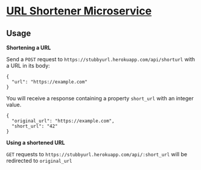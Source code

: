 # [URL Shortener Microservice](https://www.freecodecamp.org/learn/back-end-development-and-apis/back-end-development-and-apis-projects/url-shortener-microservice)

## Usage

__Shortening a URL__

Send a `POST` request to `https://stubbyurl.herokuapp.com/api/shorturl` with a URL in its body:

```
{ 
  "url": "https://example.com"
}
```

You will receive a response containing a property `short_url` with an integer value.

```
{
  "original_url": "https://example.com",
  "short_url": "42"
}
```

__Using a shortened URL__

`GET` requests to `https://stubbyurl.herokuapp.com/api/:short_url` will be redirected to `original_url`